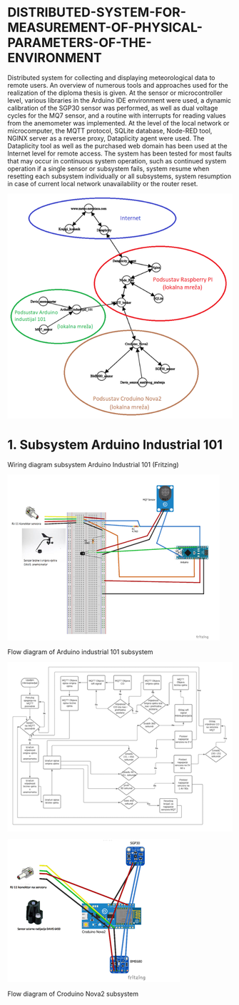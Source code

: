 # DISTRIBUTED-SYSTEM-FOR-MEASUREMENT-OF-PHYSICAL-PARAMETERS-OF-THE-ENVIRONMENT
Distributed system for collecting and displaying meteorological data to remote users. An overview of numerous tools and approaches used for the realization of the diploma thesis is given. At the sensor or microcontroller level, various libraries in the Arduino IDE environment were used, a dynamic calibration of the SGP30 sensor was performed, as well as dual voltage cycles for the MQ7 sensor, and a routine with interrupts for reading values from the anemometer was implemented. At the level of the local network or microcomputer, the MQTT protocol, SQLite database, Node-RED tool, NGINX server as a reverse proxy, Dataplicity agent were used. The Dataplicity tool as well as the purchased web domain has been used at the Internet level for remote access. The system has been tested for most faults that may occur in continuous system operation, such as continued system operation if a single sensor or subsystem fails, system resume when resetting each subsystem individually or all subsystems, system resumption in case of current local network unavailability or the router reset.

![](Images/Meteopostaja%20kompl%20prikaz.png)

# 1.  Subsystem Arduino Industrial 101

Wiring diagram subsystem Arduino Industrial 101 (Fritzing)

![](Images/fritzing%20ind.png)

Flow diagram of  Arduino industrial 101 subsystem

![](Images/blok%20ind.png)


![](Images/frizing%20nova.png)


Flow diagram of Croduino Nova2 subsystem

